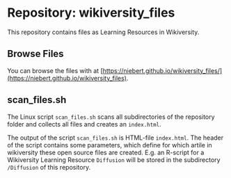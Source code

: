 # Repository: wikiversity_files
This repository contains files as Learning Resources in Wikiversity.

## Browse Files
You can browse the files with at [https://niebert.github.io/wikiversity_files/](https://niebert.github.io/wikiversity_files).

## scan_files.sh
The Linux script `scan_files.sh` scans all subdirectories of the repository folder and collects all files and creates an `index.html`.

The output of the script `scan_files.sh` is HTML-file `index.html`. The header of the script contains some parameters, which define for which artile in wikiversity these open source files are created. E.g. an R-script for a Wikiversity Learning Resource `Diffusion` will be stored in the subdirectory `/Diffusion` of this repository.
